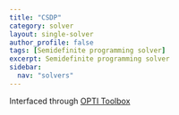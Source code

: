 ```yaml
---
title: "CSDP"
category: solver
layout: single-solver
author_profile: false
tags: [Semidefinite programming solver]
excerpt: Semidefinite programming solver
sidebar:
  nav: "solvers"
---
```


Interfaced through [OPTI Toolbox](http://www.i2c2.aut.ac.nz/Wiki/OPTI/)
